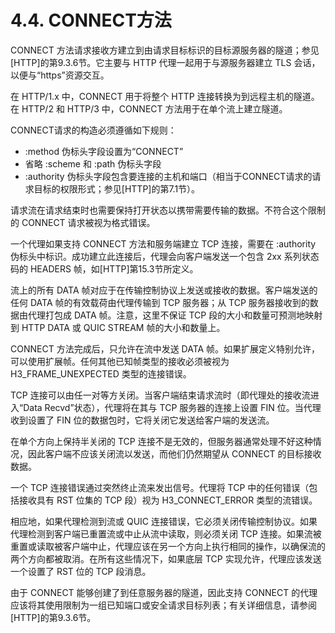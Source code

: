 4.4. CONNECT方法
============================
CONNECT 方法请求接收方建立到由请求目标标识的目标源服务器的隧道；参见[HTTP]的第9.3.6节。它主要与 HTTP 代理一起用于与源服务器建立 TLS 会话，以便与“https”资源交互。

在 HTTP/1.x 中，CONNECT 用于将整个 HTTP 连接转换为到远程主机的隧道。在 HTTP/2 和 HTTP/3 中，CONNECT 方法用于在单个流上建立隧道。

CONNECT请求的构造必须遵循如下规则：

* :method 伪标头字段设置为“CONNECT”
* 省略 :scheme 和 :path 伪标头字段
* :authority 伪标头字段包含要连接的主机和端口（相当于CONNECT请求的请求目标的权限形式；参见[HTTP]的第7.1节）。

请求流在请求结束时也需要保持打开状态以携带需要传输的数据。不符合这个限制的 CONNECT 请求被视为格式错误。

一个代理如果支持 CONNECT 方法和服务端建立 TCP 连接，需要在 :authority 伪标头中标识。成功建立此连接后，代理会向客户端发送一个包含 2xx 系列状态码的 HEADERS 帧，如[HTTP]第15.3节所定义。

流上的所有 DATA 帧对应于在传输控制协议上发送或接收的数据。客户端发送的任何 DATA 帧的有效载荷由代理传输到 TCP 服务器；从 TCP 服务器接收到的数据由代理打包成 DATA 帧。注意，这里不保证 TCP
段的大小和数量可预测地映射到 HTTP DATA 或 QUIC STREAM 帧的大小和数量上。

CONNECT 方法完成后，只允许在流中发送 DATA 帧。如果扩展定义特别允许，可以使用扩展帧。任何其他已知帧类型的接收必须被视为 H3_FRAME_UNEXPECTED 类型的连接错误。

TCP 连接可以由任一对等方关闭。当客户端结束请求流时（即代理处的接收流进入“Data Recvd”状态），代理将在其与 TCP 服务器的连接上设置 FIN 位。当代理收到设置了 FIN 位的数据包时，它将关闭它发送给客户端的发送流。

在单个方向上保持半关闭的 TCP 连接不是无效的，但服务器通常处理不好这种情况，因此客户端不应该关闭流以发送，而他们仍然期望从 CONNECT 的目标接收数据。

一个 TCP 连接错误通过突然终止流来发出信号。代理将 TCP 中的任何错误（包括接收具有 RST 位集的 TCP 段）视为 H3_CONNECT_ERROR 类型的流错误。

相应地，如果代理检测到流或 QUIC 连接错误，它必须关闭传输控制协议。如果代理检测到客户端已重置流或中止从流中读取，则必须关闭 TCP
连接。如果流被重置或读取被客户端中止，代理应该在另一个方向上执行相同的操作，以确保流的两个方向都被取消。在所有这些情况下，如果底层 TCP 实现允许，代理应该发送一个设置了 RST 位的 TCP 段消息。

由于 CONNECT 能够创建了到任意服务器的隧道，因此支持 CONNECT 的代理应该将其使用限制为一组已知端口或安全请求目标列表；有关详细信息，请参阅[HTTP]的第9.3.6节。